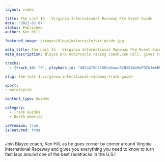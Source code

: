 ```yaml
---
layout: video

title: The Last 1% - Virginia International Raceway Pre Event Guide
date: "2022-02-07"
status: Published
author: Ken Hill

featured_image: /images/blogs/motorcycle/vir-guide.jpg

meta_title: The Last 1% - Virginia International Raceway Pre Event Guide
meta_description: Blayze pro motorcycle racing coach,Ken Hill, gives riders all of his secrets to turning fast lap around Virginia International Raceway. 

tracks:
  - {track_id: "0", playback_id: "4O2aAf5C2lUKkqGawc02NX01WxHoPDZo3mAB9qx7WAL5s", lesson_name: "Finding The Fast Line To VIR", lesson_desc: "Join Blayze coach, Ken Hill, as he goes corner by corner around Virginia International Raceway and gives you everything you need to know to turn fast laps around one of the best racetracks in the U.S.!"}

slug: the-last-1-virginia-interational-raceway-track-guide

sport:
- motorcycle

content_type: Guides

category:
  - Track Guides
  - North America

isPremium: true
isFeatured: true
---
```


Join Blayze coach, Ken Hill, as he goes corner by corner around Virginia International Raceway and gives you everything you need to know to turn fast laps around one of the best racetracks in the U.S.!